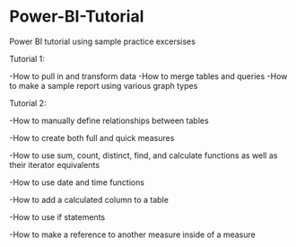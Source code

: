 # Power-BI-Tutorial

Power BI tutorial using sample practice excersises

Tutorial 1:

-How to pull in and transform data
-How to merge tables and queries
-How to make a sample report using various graph types

Tutorial 2:

-How to manually define relationships between tables

-How to create both full and quick measures

-How to use sum, count, distinct, find, and calculate functions as well as their iterator equivalents

-How to use date and time functions

-How to add a calculated column to a table

-How to use if statements 

-How to make a reference to another measure inside of a measure


